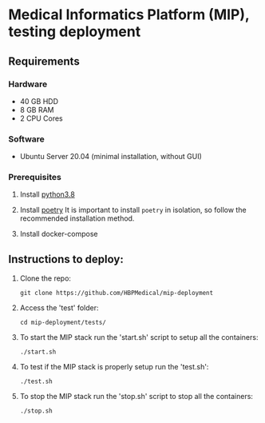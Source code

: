 # Medical Informatics Platform (MIP), testing deployment

## Requirements
### Hardware
* 40 GB HDD
* 8 GB RAM
* 2 CPU Cores

### Software
* Ubuntu Server 20.04 (minimal installation, without GUI)

### Prerequisites

1. Install [python3.8](https://www.python.org/downloads/ "python3.8")

2. Install [poetry](https://python-poetry.org/ "poetry")
   It is important to install `poetry` in isolation, so follow the
   recommended installation method.

3. Install docker-compose


## Instructions to deploy:

1. Clone the repo:
    ```
    git clone https://github.com/HBPMedical/mip-deployment
    ```

2. Access the 'test' folder:
    ```
    cd mip-deployment/tests/
    ``` 

3. To start the MIP stack run the 'start.sh' script to setup all the containers:
    ```
    ./start.sh
    ```

4. To test if the MIP stack is properly setup run the 'test.sh':
    ```
    ./test.sh 
    ```
   
5. To stop the MIP stack run the 'stop.sh' script to stop all the containers:
    ```
    ./stop.sh
    ```
